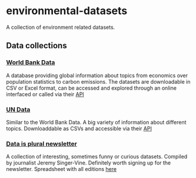 # environmental-datasets
A collection of environment related datasets.

## Data collections

### [World Bank Data](https://data.worldbank.org/)

A database providing global information about topics from economics over population statistics to carbon emissions. The datasets are downloadable in CSV or Excel format, can be accessed and explored through an online interfaced or called via their [API](https://datahelpdesk.worldbank.org/knowledgebase/topics/125589)


### [UN Data](http://data.un.org/Default.aspx)

Similar to the World Bank Data. A big variety of information about different topics. Downloaddable as CSVs and accessible via their [API](http://data.un.org/Host.aspx?Content=API) 


### [Data is plural newsletter](https://www.data-is-plural.com/)

A collection of interesting, sometimes funny or curious datasets. Compiled by journalist Jeremy Singer-Vine. Definitely worth signing up for the newsletter.
Spreadsheet with all editions [here](https://docs.google.com/spreadsheets/d/1wZhPLMCHKJvwOkP4juclhjFgqIY8fQFMemwKL2c64vk/edit#gid=0)
